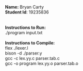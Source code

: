 **Name:** Bryan Carty\
**Student Id**: 19235836\
\
\
**Instructions to Run:**\
./program input.txt
\
\
**Instructions to Compile:**\
flex ./lexer.l\
bison -d ./parser.y\
gcc -c lex.yy.c parser.tab.c\
gcc -o program lex.yy.o parser.tab.o
